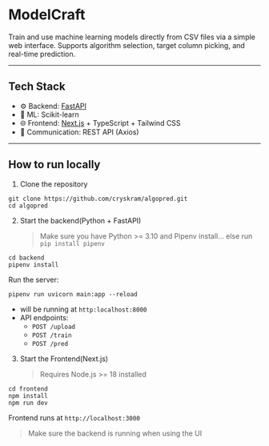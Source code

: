 # ModelCraft

Train and use machine learning models directly from CSV files via a simple web interface. Supports algorithm selection, target column picking, and real-time prediction.

---

## Tech Stack

- ⚙️ Backend: [FastAPI](https://fastapi.tiangolo.com/)
- 🧠 ML: Scikit-learn
- 🌐 Frontend: [Next.js](https://nextjs.org/) + TypeScript + Tailwind CSS
- 🔌 Communication: REST API (Axios)

---

## How to run locally

1. Clone the repository

```
git clone https://github.com/cryskram/algopred.git
cd algopred
```

2. Start the backend(Python + FastAPI)
   > Make sure you have Python >= 3.10 and Pipenv install... else run `pip install pipenv`

```
cd backend
pipenv install
```

Run the server:

```
pipenv run uvicorn main:app --reload
```

- will be running at `http:localhost:8000`
- API endpoints:
  - `POST /upload`
  - `POST /train`
  - `POST /pred`

3. Start the Frontend(Next.js)
   > Requires Node.js >= 18 installed

```
cd frontend
npm install
npm run dev
```

Frontend runs at `http://localhost:3000`

> Make sure the backend is running when using the UI
